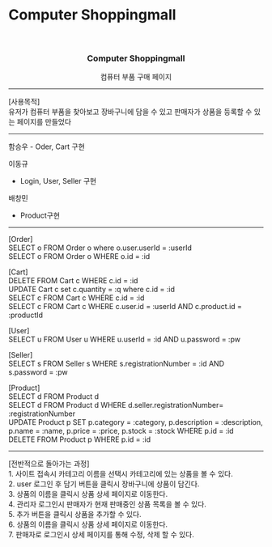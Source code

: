 # Computer Shoppingmall

<!-- PROJECT LOGO -->
<br />
<div align="center">

<h3 align="center">Computer Shoppingmall</h3>

  <p align="center">
    컴퓨터 부품 구매 페이지
    <br />    
</div>
<hr>
[사용목적] <br/>
유저가 컴퓨터 부품을 찾아보고 장바구니에 담을 수 있고 판매자가 상품을 등록할 수 있는 페이지를 만들었다<br/>
<hr>
함승우
  - Oder, Cart 구현 <br/>
  
이동규
  - Login, User, Seller 구현 <br/>
  
배창민
  - Product구현

<hr>
[Order] <br/>
SELECT o FROM Order o where o.user.userId = :userId <br/>
SELECT o FROM Order o WHERE o.id = :id 

[Cart] <br/>
DELETE FROM Cart c WHERE c.id = :id <br/>
UPDATE Cart c set c.quantity = :q where c.id = :id <br/>
SELECT c FROM Cart c WHERE c.id = :id <br/>
SELECT c FROM Cart c WHERE c.user.id = :userId AND c.product.id = :productId <br/>

[User] <br/>
SELECT u FROM User u WHERE u.userId = :id AND u.password = :pw <br/>
 
[Seller] <br/>
SELECT s FROM Seller s WHERE s.registrationNumber = :id AND s.password = :pw <br/>

[Product] <br/>
SELECT d FROM Product d <br/>
SELECT d FROM Product d  WHERE d.seller.registrationNumber= :registrationNumber <br/>
UPDATE Product p SET p.category = :category, p.description = :description, p.name = :name, p.price = :price, p.stock = :stock WHERE p.id = :id <br/>
DELETE FROM Product p WHERE p.id = :id <br/>
<hr>
[전반적으로 돌아가는 과정] <br/>
1. 사이트 접속시 카테고리 이름을 선택시 카테고리에 있는 상품을 볼 수 있다. <br/>
2. user 로그인 후 담기 버튼을 클릭시 장바구니에 상품이 담긴다. <br/>
3. 상품의 이름을 클릭시 상품 상세 페이지로 이동한다. <br/>
4. 관리자 로그인시 판매자가 현재 판매중인 상품 목록을 볼 수 있다. <br/>
5. 추가 버튼을 클릭시 상품을 추가할 수 있다. <br/>
6. 상품의 이름을 클릭시 상품 상세 페이지로 이동한다. <br/>
7. 판매자로 로그인시 상세 페이지를 통해 수정, 삭제 할 수 있다. <br/>







